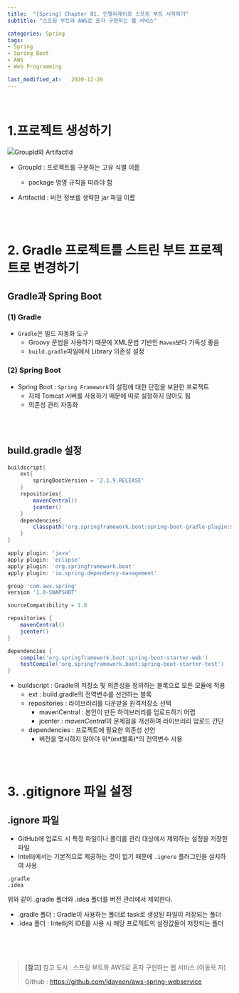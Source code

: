 ```yaml
---
title:  "[Spring] Chapter 01. 인텔리제이로 스프링 부트 시작하기"
subtitle: "스프링 부트와 AWS로 혼자 구현하는 웹 서비스"

categories: Spring
tags:
- Spring
- Spring Boot
- AWS
- Web Programming

last_modified_at:   2020-12-20
---
```




<br>

# 1.프로젝트 생성하기

![GroupId와 ArtifactId](https://user-images.githubusercontent.com/37764581/102707847-c7144000-42e1-11eb-84cf-e8db7e8477b5.png)

+ GroupId : 프로젝트를 구분하는 고유 식별 이름
  
  + package 명명 규칙을 따라야 함
+ ArtifactId : 버전 정보를 생략한 jar 파일 이름

<br><br>

# 2. Gradle 프로젝트를 스트린 부트 프로젝트로 변경하기

## Gradle과 Spring Boot

### (1) Gradle

+ `Gradle`은 빌드 자동화 도구
  + Groovy 문법을 사용하기 때문에 XML문법 기반인 `Maven`보다 가독성 좋음
  + `build.gradle`파일에서 Library 의존성 설정

### (2) Spring Boot

+ Spring Boot : `Spring Framework`의 설정에 대한 단점을 보완한 프로젝트
  + 자체 Tomcat 서버를 사용하기 때문에 따로 설정하지 않아도 됨
  + 의존성 관리 자동화

<br><br>

## build.gradle 설정

```groovy
buildscript{
    ext{ 
        springBootVersion = '2.1.9.RELEASE'
    }
    repositories{
        mavenCentral()
        jcenter()
    }
    dependencies{
        classpath("org.springframework.boot:spring-boot-gradle-plugin:${springBootVersion}")
    }
}

apply plugin: 'java'
apply plugin: 'eclipse'
apply plugin: 'org.springframework.boot'
apply plugin: 'io.spring.dependency-management'

group 'com.aws.spring'
version '1.0-SNAPSHOT'

sourceCompatibility = 1.8

repositories { 
    mavenCentral()
    jcenter()
}

dependencies {
    compile('org.springframework.boot:spring-boot-starter-web')
    testCompile('org.springframework.boot:spring-boot-starter-test')
}
```

+ buildscript : Gradle의 저장소 및 의존성을 정의하는 블록으로 모든 모듈에 적용
  + ext : build.gradle의 전역변수를 선언하는 블록
  + repositories : 라이브러리를 다운받을 원격저장소 선택
    + mavenCentral : 본인이 만든 하이브러리를 업로드하기 어렵
    + jcenter : *mavenCentral*의 문제점을 개선하여 라이브러리 업로드 간단
  + dependencies : 프로젝트에 필요한 의존성 선언
    + 버전을 명시하지 않아야 위*(ext블록)*의 전역변수 사용

<br><br>

# 3. .gitignore 파일 설정

## .ignore 파일

+ GitHub에 업로드 시 특정 파일이나 폴더를 관리 대상에서 제외하는 설정을 저장한 파일
+ Intellij에서는 기본적으로 제공하는 것이 없기 때문에 `.ignore` 플러그인을 설치하여 사용

```
.gradle
.idea
```

위와 같이 .gradle 폴더와 .idea 폴더를 버전 관리에서 제외한다.

+ .gradle 폴더 : Gradle이 사용하는 폴더로 task로 생성된 파일이 저장되는 폴더
+ .idea 폴더 : Intellij의 IDE를 사용 시 해당 프로젝트의 설정값들이 저장되는 폴더

  

<br><br><br>

> **[참고]**
> 참고 도서 : 스프링 부트와 AWS로 혼자 구현하는 웹 서비스 (이동욱 저)
>
> Github : <a href="https://github.com/ldayeon/aws-spring-webservice">https://github.com/ldayeon/aws-spring-webservice</a>
